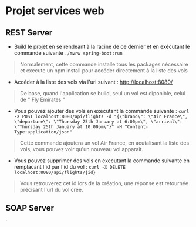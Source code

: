 # Projet services web

## REST Server

- Build le projet en se rendeant à la racine de ce dernier et en exécutant le commande suivante `./mvnw spring-boot:run`
> Normalement, cette commande installe tous les packages nécessaire et execute un npm install pour accéder directement à la liste des vols

- Accéder à la liste des vols via l'url suivant : [http://localhost:8080/](http://localhost:8080/)
> De base, quand l'application se build, seul un vol est diponible, celui de " Fly Emirates "

- Vous pouvez ajouter des vols en executant la commande suivante :
`curl -X POST localhost:8080/api/flights -d "{\"brand\": \"Air France\", \"departure\": \"Thursday 25th January at 6:00pm\", \"arrival\": \"Thursday 25th January at 10:00pm\"}" -H "Content-Type:application/json"`

> Cette commande ajoutera un vol Air France, en acutalisant la liste des vols, vous pouvez voir qu'un nouveau vol apparait.

- Vous pouvez supprimer des vols en executant la commande suivante en remplacant l'id par l'id du vol : 
`curl -X DELETE localhost:8080/api/flights/{id}`

> Vous retrouverez cet id lors de la création, une réponse est retournée précisant l'url du vol crée.
  
  ## SOAP Server

`
